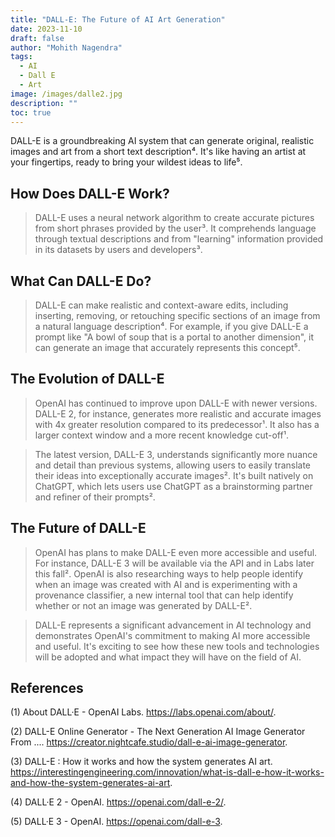 ```yaml
---
title: "DALL-E: The Future of AI Art Generation"
date: 2023-11-10
draft: false
author: "Mohith Nagendra"
tags:
  - AI
  - Dall E
  - Art
image: /images/dalle2.jpg
description: ""
toc: true
---
```



DALL-E is a groundbreaking AI system that can generate original, realistic images and art from a short text description⁴. It's like having an artist at your fingertips, ready to bring your wildest ideas to life⁵.

## How Does DALL-E Work?

> DALL-E uses a neural network algorithm to create accurate pictures from short phrases provided by the user³. It comprehends language through textual descriptions and from "learning" information provided in its datasets by users and developers³.

## What Can DALL-E Do?

> DALL-E can make realistic and context-aware edits, including inserting, removing, or retouching specific sections of an image from a natural language description⁴. For example, if you give DALL-E a prompt like "A bowl of soup that is a portal to another dimension", it can generate an image that accurately represents this concept⁵.

## The Evolution of DALL-E

> OpenAI has continued to improve upon DALL-E with newer versions. DALL-E 2, for instance, generates more realistic and accurate images with 4x greater resolution compared to its predecessor¹. It also has a larger context window and a more recent knowledge cut-off¹.

> The latest version, DALL-E 3, understands significantly more nuance and detail than previous systems, allowing users to easily translate their ideas into exceptionally accurate images². It's built natively on ChatGPT, which lets users use ChatGPT as a brainstorming partner and refiner of their prompts².

## The Future of DALL-E

> OpenAI has plans to make DALL-E even more accessible and useful. For instance, DALL-E 3 will be available via the API and in Labs later this fall². OpenAI is also researching ways to help people identify when an image was created with AI and is experimenting with a provenance classifier, a new internal tool that can help identify whether or not an image was generated by DALL-E².

> DALL-E represents a significant advancement in AI technology and demonstrates OpenAI's commitment to making AI more accessible and useful. It's exciting to see how these new tools and technologies will be adopted and what impact they will have on the field of AI.


## References
(1) About DALL·E - OpenAI Labs. https://labs.openai.com/about/.

(2) DALL-E Online Generator - The Next Generation AI Image Generator From .... https://creator.nightcafe.studio/dall-e-ai-image-generator.

(3) DALL-E : How it works and how the system generates AI art. https://interestingengineering.com/innovation/what-is-dall-e-how-it-works-and-how-the-system-generates-ai-art.

(4) DALL·E 2 - OpenAI. https://openai.com/dall-e-2/.

(5) DALL·E 3 - OpenAI. https://openai.com/dall-e-3.
